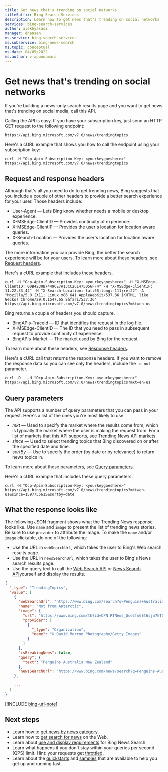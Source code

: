 ```yaml
---
title: Get news that's trending on social networks
titleSuffix: Bing Search Services
description: Learn how to get news that's trending on social networks
services: bing-search-services
author: alekhyasasi
manager: ehansen
ms.service: bing-search-services
ms.subservice: bing-news-search
ms.topic: conceptual
ms.date: 04/05/2022
ms.author: v-apunnamara
---
```


# Get news that's trending on social networks

If you’re building a news-only search results page and you want to get news that's trending on social media, call this API.

Calling the API is easy. If you have your subscription key, just send an HTTP GET request to the following endpoint:

```curl
https://api.bing.microsoft.com/v7.0/news/trendingtopics
```

Here's a cURL example that shows you how to call the endpoint using your subscription key:

```curl
curl -H "Ocp-Apim-Subscription-Key: <yourkeygoeshere>" https://api.bing.microsoft.com/v7.0/news/trendingtopics
```

## Request and response headers

Although that's all you need to do to get trending news, Bing suggests that you include a couple of other headers to provide a better search experience for your user. Those headers include:

- User-Agent &mdash; Lets Bing know whether needs a mobile or desktop experience.
- X-MSEdge-ClientID &mdash; Provides continuity of experience.
- X-MSEdge-ClientIP &mdash; Provides the user's location for location aware queries.
- X-Search-Location &mdash; Provides the user's location for location aware queries.

The more information you can provide Bing, the better the search experience will be for your users. To learn more about these headers, see [Request headers](../reference/headers.md#request-headers).

Here's a cURL example that includes these headers.

```curl
curl -H "Ocp-Apim-Subscription-Key: <yourkeygoeshere>" -H "X-MSEdge-ClientID: 00B4230B74496E7A13CC2C1475056FF4" -H "X-MSEdge-ClientIP: 11.22.33.44" -H "X-Search-Location: lat:55;long:-111;re:22" -A "Mozilla/5.0 (X11; Linux x86_64) AppleWebKit/537.36 (KHTML, like Gecko) Chrome/29.0.1547.65 Safari/537.36" https://api.bing.microsoft.com/v7.0/news/trendingtopics?mkt=en-us
```

Bing returns a couple of headers you should capture.

- BingAPIs-TraceId &mdash; ID that identifies the request in the log file.
- X-MSEdge-ClientID &mdash; The ID that you need to pass in subsequent request to provide continuity of experience.
- BingAPIs-Market &mdash; The market used by Bing for the request.

To learn more about these headers, see [Response headers](../reference/headers.md#response-headers).

Here's a cURL call that returns the response headers. If you want to remove the response data so you can see only the headers, include the `-o nul` parameter.

```curl
curl -D - -H "Ocp-Apim-Subscription-Key: <yourkeygoeshere>" https://api.bing.microsoft.com/v7.0/news/trendingtopics?mkt=en-us
```

## Query parameters

The API supports a number of query parameters that you can pass in your request. Here's a list of the ones you're most likely to use.

- *mkt* &mdash; Used to specify the market where the results come from, which is typically the market where the user is making the request from. For a list of markets that this API supports, see [Trending News API markets](../reference/market-codes.md#news-category-api-markets).
- *since* &mdash; Used to select trending topics that Bing discovered on or after the specified date and time.
- *sortBy* &mdash; Use to specify the order (by date or by relevance) to return news topics in.

To learn more about these parameters, see [Query parameters](../reference/query-parameters.md).

Here's a cURL example that includes these query parameters.

```curl
curl -H "Ocp-Apim-Subscription-Key: <yourkeygoeshere>" https://api.bing.microsoft.com/v7.0/news/trendingtopics?mkt=en-us&since=1597755615&sortby=date
```

## What the response looks like

The following JSON fragment shows what the Trending News response looks like. Use `name` and `image` to present the list of trending news stories. Be sure to use `provider` to attribute the image. To make the `name` and/or `image` clickable, do one of the following:

- Use the URL in `webSearchUrl`, which takes the user to Bing's Web search results page.
- Use the URL in `newsSearchUrl`, which takes the user to Bing's News search results page.
- Use the query text to call the [Web Search API](../../bing-web-search/overview.md) or [News Search API](../overview.md)yourself and display the results.

```json
{
  "_type": "TrendingTopics",
  "value": [
    {
      "webSearchUrl": "https://www.bing.com/search?q=Penguins+Australia+New+Zealand&form=TNSA01...",
      "name": "Not from Antarctic",
      "image": {
        "url": "https://www.bing.com/th?id=OPN.RTNews_Gce3fo6Et6sjm7kT0JYV-g&c=14&rs=...",
        "provider": [
          {
            "_type": "Organization",
            "name": "© David Merron Photography/Getty Images"
          }
        ]
      },
      "isBreakingNews": false,
      "query": {
        "text": "Penguins Australia New Zealand"
      },
      "newsSearchUrl": "https://www.bing.com/news/search?q=Penguins+Australia+New+Zealand&form=TNSA02..."
    },

    ...
  ]
}
```

[!INCLUDE [bing-url-note](../../../includes/bing-url-note.md)]

## Next steps

- Learn how to [get news by news category](category-news.md).
- Learn how to [get search for news](search-for-news.md) on the Web.
- Learn about [use and display requirements](../../bing-web-search/use-display-requirements.md) for Bing News Search.  
- Learn what happens if you don't stay within your queries per second (QPS) limit. Hint: your requests get [throttled](../../bing-web-search/throttling-requests.md).
- Learn about the [quickstarts](../quickstarts/quickstarts.md) and [samples](../samples.md) that are available to help you get up and running fast.
